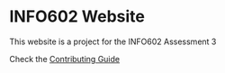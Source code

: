 # INFO602 Website

This website is a project for the INFO602 Assessment 3

Check the [Contributing Guide][contributing]

[contributing]: https://github.com/Block354/info602-website/blob/main/CONTRIBUTING.md
